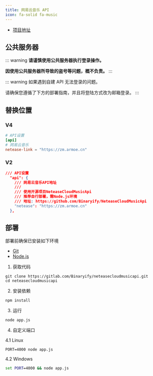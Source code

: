 ```yaml
---
title: 网易云音乐 API
icon: fa-solid fa-music
---
```


- [项目地址](https://gitlab.com/Binaryify/neteasecloudmusicapi)

## 公共服务器

::: warning
**请谨慎使用公共服务器执行登录操作。**

**因使用公共服务器所导致的盗号等问题，概不负责。**
:::

<netease-api />

::: warning
如果遇到自建 API 无法登录的问题。

请确保您遵循了下方的部署指南，并且将登陆方式改为邮箱登录。
:::

## 替换位置

### V4

```toml {4}
# API设置
[api]
# 网易云音乐
netease-link = "https://zm.armoe.cn"
```

### V2

```json {8}
/// API设置
  "api": {
    /// 网易云音乐API地址
    ///
    /// 使用开源项目NeteaseCloudMusicApi
    /// 推荐自行部署，需Node.js环境
    /// 地址: https://github.com/Binaryify/NeteaseCloudMusicApi
    "netease": "https://zm.armoe.cn"
  },
```

## 部署

部署前确保已安装如下环境

- [Git](https://git-scm.com/download)
- [Node.js](https://nodejs.org/zh-cn/)

1. 获取代码

```shell
git clone https://gitlab.com/Binaryify/neteasecloudmusicapi.git
cd neteasecloudmusicapi
```

2. 安装依赖

```shell
npm install
```

3. 运行

```shell
node app.js
```

4. 自定义端口

4.1 Linux

```shell
PORT=4000 node app.js
```

4.2 Windows

```bat
set PORT=4000 && node app.js
```